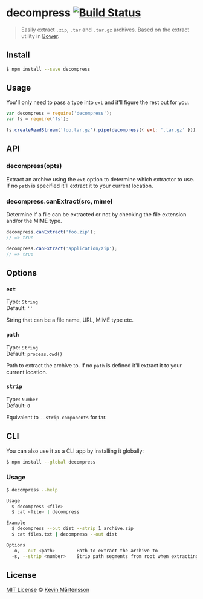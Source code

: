 # decompress [![Build Status](https://travis-ci.org/kevva/decompress.svg?branch=master)](https://travis-ci.org/kevva/decompress)

> Easily extract `.zip`, `.tar` and `.tar.gz` archives. Based on the extract utility in [Bower](https://github.com/bower/bower).

## Install

```bash
$ npm install --save decompress
```

## Usage

You'll only need to pass a type into `ext` and it'll figure the rest out for
you.

```js
var decompress = require('decompress');
var fs = require('fs');

fs.createReadStream('foo.tar.gz').pipe(decompress({ ext: '.tar.gz' }));
```

## API

### decompress(opts)

Extract an archive using the `ext` option to determine which extractor to use.
If no `path` is specified it'll extract it to your current location.

### decompress.canExtract(src, mime)

Determine if a file can be extracted or not by checking the file extension
and/or the MIME type.

```js
decompress.canExtract('foo.zip');
// => true

decompress.canExtract('application/zip');
// => true
```

## Options

### `ext`

Type: `String`  
Default: `''`

String that can be a file name, URL, MIME type etc.

### `path`

Type: `String`  
Default: `process.cwd()`

Path to extract the archive to. If no `path` is defined it'll extract it to your
current location.

### `strip`

Type: `Number`  
Default: `0`

Equivalent to `--strip-components` for tar.

## CLI

You can also use it as a CLI app by installing it globally:

```bash
$ npm install --global decompress
```

### Usage

```bash
$ decompress --help

Usage
  $ decompress <file>
  $ cat <file> | decompress

Example
  $ decompress --out dist --strip 1 archive.zip
  $ cat files.txt | decompress --out dist

Options
  -o, --out <path>        Path to extract the archive to
  -s, --strip <number>    Strip path segments from root when extracting
```

## License

[MIT License](http://en.wikipedia.org/wiki/MIT_License) © [Kevin Mårtensson](http://kevinmartensson.com)
